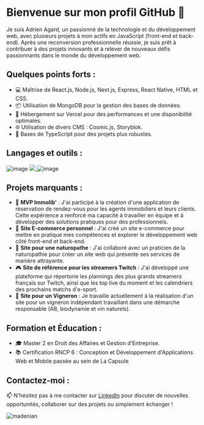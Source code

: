 <!-- Début du README -->

# Bienvenue sur mon profil GitHub 👋

Je suis Adrien Agard, un passionné de la technologie et du développement web, avec plusieurs projets à mon actifs en JavaScript (front-end et back-end). Après une reconversion professionnelle réussie, je suis prêt à contribuer à des projets innovants et à relever de nouveaux défis passionnants dans le monde du développement web.

## Quelques points forts :
- 💻 Maîtrise de React.js, Node.js, Next.js, Express, React Native, HTML et CSS.
- 📦 Utilisation de MongoDB pour la gestion des bases de données.
- 🚀 Hébergement sur Vercel pour des performances et une disponibilité optimales.
- 🌐 Utilisation de divers CMS : Cosmic.js, Storyblok.
- 🧰 Bases de TypeScript pour des projets plus robustes.

## Langages et outils :
![image](https://img.shields.io/badge/Vercel-000000?style=for-the-badge&logo=vercel&logoColor=white)
<a href='https://www.linkedin.com/in/adrien-agard-628032117' target="_blank">
    <img src="https://img.shields.io/badge/LinkedIn-0077B5?style=for-the-badge&logo=linkedin&logoColor=white)" />
</a>
![image](https://img.shields.io/badge/React-20232A?style=for-the-badge&logo=react&logoColor=61DAFB)
## Projets marquants :
- 🏡 **MVP Immolib'** : J'ai participé à la création d'une application de réservation de rendez-vous pour les agents immobiliers et leurs clients. Cette expérience a renforcé ma capacité à travailler en équipe et à développer des solutions pratiques pour des professionnels.
- 🛒 **Site E-commerce personnel** : J'ai créé un site e-commerce pour mettre en pratique mes compétences et explorer le développement web côté front-end et back-end.
- 🌿 **Site pour une naturopathe** : J'ai collaboré avec un praticien de la naturopathie pour créer un site web qui présente ses services de manière attrayante.
- 🎮 **Site de référence pour les streamers Twitch** : J'ai développé une plateforme qui répertorie les plannings des plus grands streamers français sur Twitch, ainsi que les top live du moment et les calendriers des prochains matchs d'e-sport.
- 🍷 **Site pour un Vigneron** : Je travaille actuellement à la réalisation d'un site pour un vigneron indépendant travaillant dans une démarche responsable (AB, biodynamie et vin naturels). 

## Formation et Éducation :
- 🎓 Master 2 en Droit des Affaires et Gestion d'Entreprise.
- 📚 Certification RNCP 6 : Conception et Développement d'Applications Web et Mobile passée au sein de La Capsule 



## Contactez-moi :
📫 N'hésitez pas à me contacter sur [LinkedIn](https://www.linkedin.com/in/adrien-agard-628032117/) pour discuter de nouvelles opportunités, collaborer sur des projets ou simplement échanger  !

<p><img align="left" src="https://github-readme-stats.vercel.app/api/top-langs?username=madenian&show_icons=true&locale=en&layout=compact" alt="madenian" /></p>



<!-- Fin du README -->
